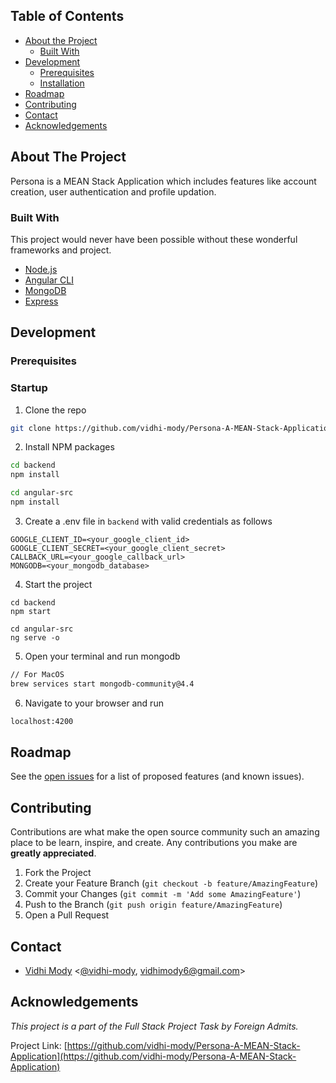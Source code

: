 <!-- TABLE OF CONTENTS -->

## Table of Contents

- [About the Project](#about-the-project)
  - [Built With](#built-with)
- [Development](#development)
  - [Prerequisites](#prerequisites)
  - [Installation](#installation)
- [Roadmap](#roadmap)
- [Contributing](#contributing)
- [Contact](#contact)
- [Acknowledgements](#acknowledgements)

<!-- ABOUT THE PROJECT -->

## About The Project

Persona is a MEAN Stack Application which includes features like account creation, user authentication and profile updation.

### Built With

This project would never have been possible without these wonderful frameworks and project.

- [Node.js](https://nodejs.org)
- [Angular CLI](https://cli.angular.io/)
- [MongoDB](https://www.mongodb.com/)
- [Express](https://expressjs.com/)

<!-- GETTING STARTED -->

## Development

### Prerequisites


### Startup

1. Clone the repo

```sh
git clone https://github.com/vidhi-mody/Persona-A-MEAN-Stack-Application
```

2. Install NPM packages

```sh
cd backend
npm install
```

```sh
cd angular-src
npm install
```

3. Create a .env file in `backend` with valid credentials as follows

```
GOOGLE_CLIENT_ID=<your_google_client_id>
GOOGLE_CLIENT_SECRET=<your_google_client_secret>
CALLBACK_URL=<your_google_callback_url>
MONGODB=<your_mongodb_database>
```

4. Start the project

```JS
cd backend
npm start
```

```JS
cd angular-src
ng serve -o
```

5. Open your terminal and run mongodb

```sh
// For MacOS
brew services start mongodb-community@4.4
```

6. Navigate to your browser and run

```sh
localhost:4200
```

<!-- ROADMAP -->

## Roadmap

See the [open issues](https://github.com/vidhi-mody/Persona-A-MEAN-Stack-Application/issues) for a list of proposed features (and known issues).

<!-- CONTRIBUTING -->

## Contributing

Contributions are what make the open source community such an amazing place to be learn, inspire, and create. Any contributions you make are **greatly appreciated**.

1. Fork the Project
2. Create your Feature Branch (`git checkout -b feature/AmazingFeature`)
3. Commit your Changes (`git commit -m 'Add some AmazingFeature'`)
4. Push to the Branch (`git push origin feature/AmazingFeature`)
5. Open a Pull Request

<!-- CONTACT -->

## Contact
- [Vidhi Mody](https://vidhi-mody.netlify.app/) <[@vidhi-mody](https://github.com/vidhi-mody),  vidhimody6@gmail.com>

## Acknowledgements

*This project is a part of the Full Stack Project Task by Foreign Admits.* 


Project Link: [https://github.com/vidhi-mody/Persona-A-MEAN-Stack-Application](https://github.com/vidhi-mody/Persona-A-MEAN-Stack-Application)
